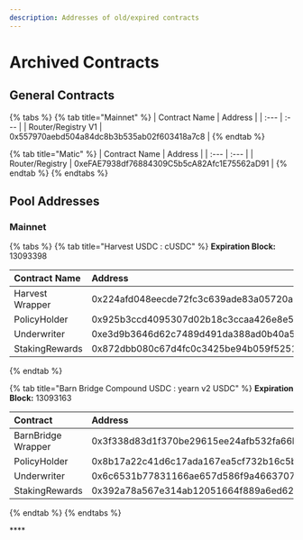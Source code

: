 ```yaml
---
description: Addresses of old/expired contracts
---
```


# Archived Contracts

## **General Contracts**

{% tabs %}
{% tab title="Mainnet" %}
| Contract Name | Address |
| :--- | :--- |
| Router/Registry V1 | 0x557970aebd504a84dc8b3b535ab02f603418a7c8 |
{% endtab %}

{% tab title="Matic" %}
| Contract Name | Address |
| :--- | :--- |
| Router/Registry | 0xeFAE7938df76884309C5b5cA82Afc1E75562aD91 |
{% endtab %}
{% endtabs %}

## **Pool Addresses**

### Mainnet

{% tabs %}
{% tab title="Harvest USDC : cUSDC" %}
**Expiration Block:** 13093398

| Contract Name | Address |
| :--- | :--- |
| Harvest Wrapper | 0x224afd048eecde72fc3c639ade83a05720a71a1c |
| PolicyHolder | ​0x925b3ccd4095307d02b18c3ccaa426e8e5aeac85​ |
| Underwriter | 0xe3d9b3646d62c7489d491da388ad0b40a569954a |
| StakingRewards | ​0x872dbb080c67d4fc0c3425be94b059f5251f0dd7​ |
{% endtab %}

{% tab title="Barn Bridge Compound USDC : yearn v2 USDC" %}
**Expiration Block:** 13093163

| Contract | Address |
| :--- | :--- |
| BarnBridge Wrapper | 0x3f338d83d1f370be29615ee24afb532fa66b2260 |
| PolicyHolder | 0x8b17a22c41d6c17ada167ea5cf732b16c5bedffa |
| Underwriter | 0x6c6531b77831166ae657d586f9a466370775730b |
| StakingRewards | 0x392a78a567e314ab12051664f889a6ed62a00f04 |
{% endtab %}
{% endtabs %}

\*\*\*\*

